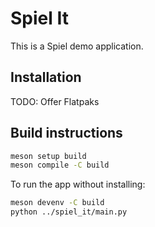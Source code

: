 # Spiel It

This is a Spiel demo application.

## Installation

TODO: Offer Flatpaks

## Build instructions

```sh
meson setup build
meson compile -C build
```

To run the app without installing:
```sh
meson devenv -C build
python ../spiel_it/main.py
```